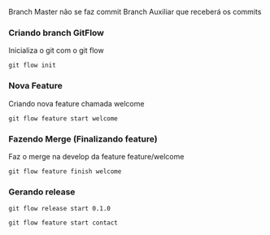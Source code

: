 Branch Master não se faz commit
Branch Auxiliar que receberá os commits


### Criando branch GitFlow

Inicializa o git com o git flow
```
git flow init
```

### Nova Feature

Criando nova feature chamada welcome
```
git flow feature start welcome
```

### Fazendo Merge (Finalizando feature)

Faz o merge na develop da feature feature/welcome
```
git flow feature finish welcome
```

### Gerando release

```
git flow release start 0.1.0
```

```
git flow feature start contact
```
